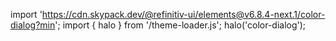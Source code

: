 <!--
type: template
name: color-dialog
-->

import 'https://cdn.skypack.dev/@refinitiv-ui/elements@v6.8.4-next.1/color-dialog?min';
import { halo } from '/theme-loader.js';
halo('color-dialog');
